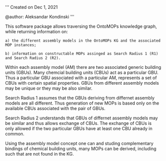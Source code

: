 '''
Created on Dec 1, 2021

@author: Aleksandar Kondinski
'''


This software package allows traversing the OntoMOPs knowledge graph, while returning information on:

    a) the different assembly models in the OntoMOPs KG and the associated MOP instances;

    b) information on constructable MOPs assinged as Search Radius 1 (R1) and Search Radius 2 (R2).

Within each assembly model (AM) there are two associated generic building units (GBUs).
Many chemcial building units (CBUs) act as a particular GBU.
Thus a particular GBU associated with a particular AM, represents a set of CBUs with certain spatial properties. 
GBUs from different assembly models may be unique or they may be also similar. 

Search Radius 1 assumes that the GBUs deriving from differnet assembly models are all different. Thus generation of new MOPs is based only on the available CBUs associated with the pair of GBUs. 

Search Radius 2 understands that GBUs of differnet assembly models may be similar and thus allows exchange of CBUs. The exchange of CBUs is only allowed if the two particular GBUs have at least one CBU already in common. 


Using the assembly model concept one can and studing complementary bindings of chemical building units, many MOPs can be derived, including such that are not found in the KG. 